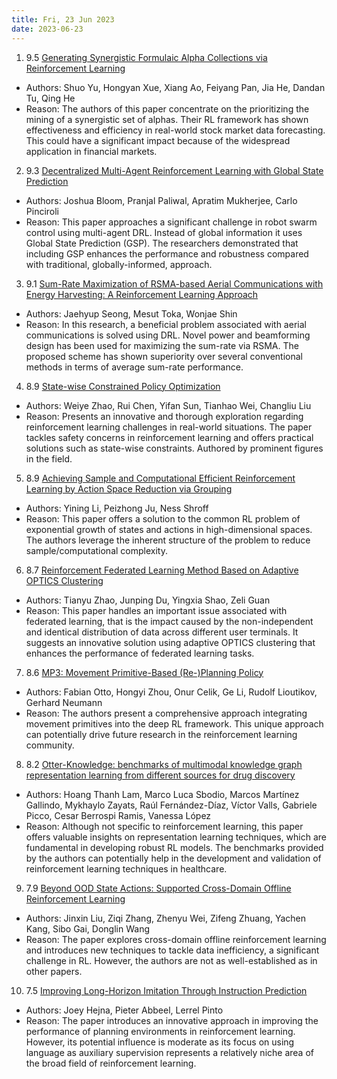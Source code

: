 ```yaml
---
title: Fri, 23 Jun 2023
date: 2023-06-23
---
```

1. 9.5 [Generating Synergistic Formulaic Alpha Collections via Reinforcement Learning](https://arxiv.org/abs/2306.12964)
* Authors: Shuo Yu, Hongyan Xue, Xiang Ao, Feiyang Pan, Jia He, Dandan Tu, Qing He
* Reason: The authors of this paper concentrate on the prioritizing the mining of a synergistic set of alphas. Their RL framework has shown effectiveness and efficiency in real-world stock market data forecasting. This could have a significant impact because of the widespread application in financial markets.

2. 9.3 [Decentralized Multi-Agent Reinforcement Learning with Global State Prediction](https://arxiv.org/abs/2306.12926)
* Authors: Joshua Bloom, Pranjal Paliwal, Apratim Mukherjee, Carlo Pinciroli
* Reason: This paper approaches a significant challenge in robot swarm control using multi-agent DRL. Instead of global information it uses Global State Prediction (GSP). The researchers demonstrated that including GSP enhances the performance and robustness compared with traditional, globally-informed, approach.

3. 9.1 [Sum-Rate Maximization of RSMA-based Aerial Communications with Energy Harvesting: A Reinforcement Learning Approach](https://arxiv.org/abs/2306.12977)
* Authors: Jaehyup Seong, Mesut Toka, Wonjae Shin
* Reason: In this research, a beneficial problem associated with aerial communications is solved using DRL. Novel power and beamforming design has been used for maximizing the sum-rate via RSMA. The proposed scheme has shown superiority over several conventional methods in terms of average sum-rate performance.

4. 8.9 [State-wise Constrained Policy Optimization](https://arxiv.org/abs/2306.12594)
* Authors: Weiye Zhao, Rui Chen, Yifan Sun, Tianhao Wei, Changliu Liu
* Reason: Presents an innovative and thorough exploration regarding reinforcement learning challenges in real-world situations. The paper tackles safety concerns in reinforcement learning and offers practical solutions such as state-wise constraints. Authored by prominent figures in the field.

5. 8.9 [Achieving Sample and Computational Efficient Reinforcement Learning by Action Space Reduction via Grouping](https://arxiv.org/abs/2306.12981)
* Authors: Yining Li, Peizhong Ju, Ness Shroff
* Reason: This paper offers a solution to the common RL problem of exponential growth of states and actions in high-dimensional spaces. The authors leverage the inherent structure of the problem to reduce sample/computational complexity.

6. 8.7 [Reinforcement Federated Learning Method Based on Adaptive OPTICS Clustering](https://arxiv.org/abs/2306.12859)
* Authors: Tianyu Zhao, Junping Du, Yingxia Shao, Zeli Guan
* Reason: This paper handles an important issue associated with federated learning, that is the impact caused by the non-independent and identical distribution of data across different user terminals. It suggests an innovative solution using adaptive OPTICS clustering that enhances the performance of federated learning tasks.

7. 8.6 [MP3: Movement Primitive-Based (Re-)Planning Policy](https://arxiv.org/abs/2306.12729)
* Authors: Fabian Otto, Hongyi Zhou, Onur Celik, Ge Li, Rudolf Lioutikov, Gerhard Neumann
* Reason: The authors present a comprehensive approach integrating movement primitives into the deep RL framework. This unique approach can potentially drive future research in the reinforcement learning community.

8. 8.2 [Otter-Knowledge: benchmarks of multimodal knowledge graph representation learning from different sources for drug discovery](https://arxiv.org/abs/2306.12802)
* Authors: Hoang Thanh Lam, Marco Luca Sbodio, Marcos Martínez Gallindo, Mykhaylo Zayats, Raúl Fernández-Díaz, Víctor Valls, Gabriele Picco, Cesar Berrospi Ramis, Vanessa López
* Reason: Although not specific to reinforcement learning, this paper offers valuable insights on representation learning techniques, which are fundamental in developing robust RL models. The benchmarks provided by the authors can potentially help in the development and validation of reinforcement learning techniques in healthcare.

9. 7.9 [Beyond OOD State Actions: Supported Cross-Domain Offline Reinforcement Learning](https://arxiv.org/abs/2306.12755)
* Authors: Jinxin Liu, Ziqi Zhang, Zhenyu Wei, Zifeng Zhuang, Yachen Kang, Sibo Gai, Donglin Wang
* Reason: The paper explores cross-domain offline reinforcement learning and introduces new techniques to tackle data inefficiency, a significant challenge in RL. However, the authors are not as well-established as in other papers.

10. 7.5 [Improving Long-Horizon Imitation Through Instruction Prediction](https://arxiv.org/abs/2306.12554)
* Authors: Joey Hejna, Pieter Abbeel, Lerrel Pinto
* Reason: The paper introduces an innovative approach in improving the performance of planning environments in reinforcement learning. However, its potential influence is moderate as its focus on using language as auxiliary supervision represents a relatively niche area of the broad field of reinforcement learning.

